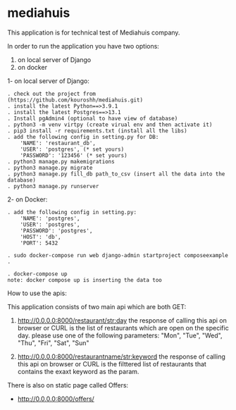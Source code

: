 # mediahuis

This application is for technical test of Mediahuis company.

In order to run the application you have two options:
1) on local server of Django
2) on docker

1- on local server of Django:

    . check out the project from (https://github.com/kouroshh/mediahuis.git)
    . install the latest Python==>3.9.1
    . install the latest Postgres==>13.1
    . Install pgAdmin4 (optional to have view of database)
    . python3 -m venv virtpy (create virual env and then activate it)
    . pip3 install -r requirements.txt (install all the libs)
    . add the following config in setting.py for DB:
        'NAME': 'restaurant_db',
        'USER': 'postgres', (* set yours)
        'PASSWORD': '123456' (* set yours)
    . python3 manage.py makemigrations
    . python3 manage.py migrate
    . python3 manage.py fill_db path_to_csv (insert all the data into the database)
    . python3 manage.py runserver

2- on Docker:

    . add the following config in setting.py:
        'NAME': 'postgres',
        'USER': 'postgres',
        'PASSWORD': 'postgres',
        'HOST': 'db',
        'PORT': 5432

    . sudo docker-compose run web django-admin startproject composeexample .

    . docker-compose up
    note: docker compose up is inserting the data too

How to use the apis:

This application consists of two main api which are both GET:
1) http://0.0.0.0:8000/restaurant/<str:day>
   the response of calling this api on browser or CURL is the list of restaurants which are open on the specific day. please use one of the following parameters: "Mon", "Tue", "Wed", "Thu", "Fri", "Sat", "Sun"

2) http://0.0.0.0:8000/restaurantname/<str:keyword>
   the response of calling this api on browser or CURL is the filttered list of restaurants that contains the exaxt keyword as the param. 

There is also on static page called Offers:
 - http://0.0.0.0:8000/offers/

